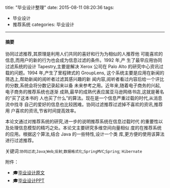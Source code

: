 title: "毕业设计整理"
date: 2015-08-11 08:20:36
tags: 
- 毕业设计
- 推荐系统
categories: 毕业设计
---
#### 摘要
协同过滤推荐,其原理是利用人们共同的喜好和行为为相似的人推荐他 可能喜欢的信息,而用户的新的行为也会成为信息过滤的条件。1992 年,产 生了最早应用协同过滤系统的设计 Tapestry,主要是解决 Xerox 公司在 Palo Alto 的研究中心资讯过载的问题。1994 年,产生了里程碑式的 GroupLens, 这个系统主要是应用在新闻的筛选上,帮助新闻的阅听者过滤其感兴趣的新 闻内容,阅听者看过内容后给一个评比的分数,系统会将分数记录起来以备 未来参考之用。近年来,随着电子商务的兴起,电子商务的推荐系统也逐渐 成熟,最早的成熟代表应属亚马逊网络书店,这就是著名的“买了这本书的 人也买了什么”的算法。现在是一个信息严重过载的时代,从消息流中找寻 自己的爱好的信息也比较困难。协同过滤推荐过滤掉不喜欢的资讯,推荐用 户喜欢的资讯,节省时间提高效率。

本论文通过对推荐系统的研究,进一步的说明推荐系统在信息过载时代 的重要性以及处理信息模型的精巧之处。本论文主要研究多维空间向量相似 度的在推荐系统的应用。根据这个算法,结合 Java 的一些特性,设计一个类 库,更方便的使用该算法进行过滤推荐。

关键词:`协同过滤`;`Java`;`Web`;`反射`;`数据格式化`;`SpringMVC`;`Spring`; `Hibernate`

附件：

 - 🎓[毕业设计原文][1]
 - 🎓[毕业设计PPT][2]

 [1]: /file/毕业论文-陈鹏.pdf
 [2]: /file/毕业演讲稿.pptx